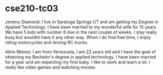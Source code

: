 # cse210-tc03

Jeremy Diamond: I live in Saratoga Springs UT and am getting my Degree in Applied Technology.  I have been married to my wonderful wife for 15 years.  We have 5 kids with number 6 due in the next couple of weeks.  I stay really busy but wouldnt have it any other way.  When I do find free time, I enjoy riding motorcycles and driving RC trucks. 
 
Alirio Mieres: I am from Venezuela, I am 22 years old and I have the goal of obtaining my Bachelor's degree in applied technology. I have been married for a year and am expecting my first baby. I like to work and learn a lot. I really like video games and watching movies.